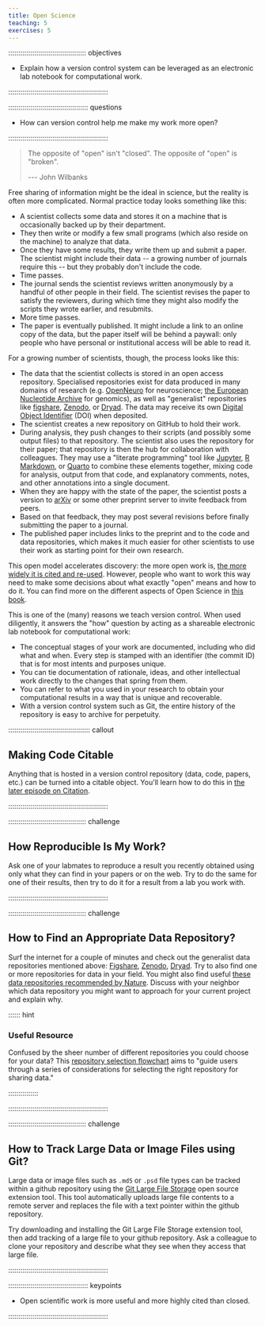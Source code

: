 ```yaml
---
title: Open Science
teaching: 5
exercises: 5
---
```


::::::::::::::::::::::::::::::::::::::: objectives

- Explain how a version control system can be leveraged as an electronic lab notebook for computational work.

::::::::::::::::::::::::::::::::::::::::::::::::::

:::::::::::::::::::::::::::::::::::::::: questions

- How can version control help me make my work more open?

::::::::::::::::::::::::::::::::::::::::::::::::::

> The opposite of "open" isn't "closed".
> The opposite of "open" is "broken".
> 
> \--- John Wilbanks

Free sharing of information might be the ideal in science,
but the reality is often more complicated.
Normal practice today looks something like this:

- A scientist collects some data and stores it on a machine
  that is occasionally backed up by their department.
- They then write or modify a few small programs
  (which also reside on the machine)
  to analyze that data.
- Once they have some results,
  they write them up and submit a paper.
  The scientist might include their data -- a growing number of journals require this -- but
  they probably don't include the code.
- Time passes.
- The journal sends the scientist reviews written anonymously by a handful of other people in their field.
  The scientist revises the paper to satisfy the reviewers,
  during which time they might also modify the scripts they wrote earlier,
  and resubmits.
- More time passes.
- The paper is eventually published.
  It might include a link to an online copy of the data,
  but the paper itself will be behind a paywall:
  only people who have personal or institutional access
  will be able to read it.

For a growing number of scientists,
though,
the process looks like this:

- The data that the scientist collects is stored in an open access repository.
  Specialised repositories exist for data produced in many domains of research
  (e.g. [OpenNeuro](https://openneuro.org/) for neuroscience; [the European Nucleotide Archive](https://www.ebi.ac.uk/ena/browser/home) for genomics),
  as well as "generalist" repositories
  like [figshare](https://figshare.com/),
  [Zenodo](https://zenodo.org), or [Dryad](https://datadryad.org/).
  The data may receive its own
  [Digital Object Identifier](https://en.wikipedia.org/wiki/Digital_object_identifier) (DOI) when deposited.
- The scientist creates a new repository on GitHub to hold their work.
- During analysis,
  they push changes to their scripts
  (and possibly some output files)
  to that repository.
  The scientist also uses the repository for their paper;
  that repository is then the hub for collaboration with colleagues.
  They may use a "literate programming" tool like [Jupyter](https://jupyter.org/), [R Markdown](https://rmarkdown.rstudio.com/), or [Quarto](https://quarto.org/) to combine these elements together, mixing code for analysis, output from that code, and explanatory comments, notes, and other annotations into a single document.
- When they are happy with the state of the paper,
  the scientist posts a version to [arXiv](https://arxiv.org/)
  or some other preprint server
  to invite feedback from peers.
- Based on that feedback,
  they may post several revisions
  before finally submitting the paper to a journal.
- The published paper includes links to the preprint
  and to the code and data repositories,
  which  makes it much easier for other scientists
  to use their work as starting point for their own research.

This open model accelerates discovery:
the more open work is,
[the more widely it is cited and re-used](https://doi.org/10.1371/journal.pone.0000308).
However,
people who want to work this way need to make some decisions
about what exactly "open" means and how to do it. You can find more on the different aspects of Open Science in [this book](https://link.springer.com/book/10.1007/978-3-319-00026-8).

This is one of the (many) reasons we teach version control.
When used diligently,
it answers the "how" question
by acting as a shareable electronic lab notebook for computational work:

- The conceptual stages of your work are documented, including who did
  what and when. Every step is stamped with an identifier (the commit ID)
  that is for most intents and purposes unique.
- You can tie documentation of rationale, ideas, and other
  intellectual work directly to the changes that spring from them.
- You can refer to what you used in your research to obtain your
  computational results in a way that is unique and recoverable.
- With a version control system such as Git,
  the entire history of the repository is easy to archive for perpetuity.

:::::::::::::::::::::::::::::::::::::::::  callout

## Making Code Citable

Anything that is hosted in a version control repository (data, code, papers,
etc.) can be turned into a citable object. You'll learn how to do this in
[the later episode on Citation](12-citation.md).


::::::::::::::::::::::::::::::::::::::::::::::::::

:::::::::::::::::::::::::::::::::::::::  challenge

## How Reproducible Is My Work?

Ask one of your labmates to reproduce a result you recently obtained
using only what they can find in your papers or on the web.
Try to do the same for one of their results,
then try to do it for a result from a lab you work with.


::::::::::::::::::::::::::::::::::::::::::::::::::

:::::::::::::::::::::::::::::::::::::::  challenge

## How to Find an Appropriate Data Repository?

Surf the internet for a couple of minutes and check out the generalist data repositories
mentioned above: [Figshare](https://figshare.com/), [Zenodo](https://zenodo.org),
[Dryad](https://datadryad.org/). 
Try to also find one or more repositories for data in your field.
You might also find useful [these data repositories recommended by Nature](https://www.nature.com/sdata/data-policies/repositories).
Discuss with your neighbor which data repository you might want to
approach for your current project and explain why.

:::::: hint

### Useful Resource
Confused by the sheer number of different repositories you could choose for your data? 
This [repository selection flowchart](https://zenodo.org/records/11105430) aims to "guide users through a series of considerations for selecting the right repository for sharing data."

:::::::::::::::


::::::::::::::::::::::::::::::::::::::::::::::::::

:::::::::::::::::::::::::::::::::::::::  challenge

## How to Track Large Data or Image Files using Git?

Large data or image files such as `.md5` or `.psd` file types can be tracked within
a github repository using the [Git Large File Storage](https://git-lfs.github.com)
open source extension tool.  This tool automatically uploads large file contents to
a remote server and replaces the file with a text pointer within the github repository.

Try downloading and installing the Git Large File Storage extension tool, then add
tracking of a large file to your github repository.  Ask a colleague to clone your
repository and describe what they see when they access that large file.  


::::::::::::::::::::::::::::::::::::::::::::::::::

:::::::::::::::::::::::::::::::::::::::: keypoints

- Open scientific work is more useful and more highly cited than closed.

::::::::::::::::::::::::::::::::::::::::::::::::::


